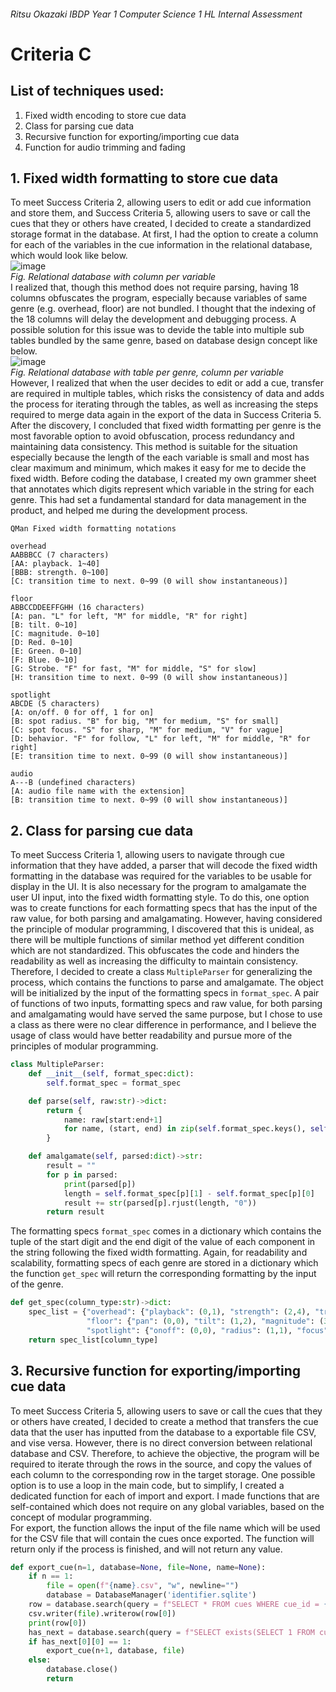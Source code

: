 ###### Ritsu Okazaki IBDP Year 1 Computer Science 1 HL Internal Assessment
# Criteria C
## List of techniques used:
1. Fixed width encoding to store cue data
2. Class for parsing cue data
3. Recursive function for exporting/importing cue data
5. Function for audio trimming and fading
## 1. Fixed width formatting to store cue data
To meet Success Criteria 2, allowing users to edit or add cue information and store them, and Success Criteria 5, allowing users to save or call the cues that they or others have created, I decided to create a standardized storage format in the database. At first, I had the option to create a column for each of the variables in the cue information in the relational database, which would look like below. <br>
![image](https://github.com/user-attachments/assets/62045649-8169-4a21-a757-8f91d93fe980) <br>
_Fig. Relational database with column per variable_ <br>
I realized that, though this method does not require parsing, having 18 columns obfuscates the program, especially because variables of same genre (e.g. overhead, floor) are not bundled. I thought that the indexing of the 18 columns will delay the development and debugging process. A possible solution for this issue was to devide the table into multiple sub tables bundled by the same genre, based on database design concept like below. <br>
![image](https://github.com/user-attachments/assets/c610e02d-a8ab-41ae-a124-06a7a597e4f1) <br>
_Fig. Relational database with table per genre, column per variable_ <br>
However, I realized that when the user decides to edit or add a cue, transfer are required in multiple tables, which risks the consistency of data and adds the process for iterating through the tables, as well as increasing the steps required to merge data again in the export of the data in Success Criteria 5. <br>
After the discovery, I concluded that fixed width formatting per genre is the most favorable option to avoid obfuscation, process redundancy and maintaining data consistency. This method is suitable for the situation especially because the length of the each variable is small and most has clear maximum and minimum, which makes it easy for me to decide the fixed width. Before coding the database, I created my own grammer sheet that annotates which digits represent which variable in the string for each genre. This had set a fundamental standard for data management in the product, and helped me during the development process.
```
QMan Fixed width formatting notations

overhead 
AABBBCC (7 characters)
[AA: playback. 1~40]
[BBB: strength. 0~100]
[C: transition time to next. 0~99 (0 will show instantaneous)]

floor
ABBCCDDEEFFGHH (16 characters)
[A: pan. "L" for left, "M" for middle, "R" for right]
[B: tilt. 0~10]
[C: magnitude. 0~10]
[D: Red. 0~10]
[E: Green. 0~10]
[F: Blue. 0~10]
[G: Strobe. "F" for fast, "M" for middle, "S" for slow]
[H: transition time to next. 0~99 (0 will show instantaneous)]

spotlight
ABCDE (5 characters)
[A: on/off. 0 for off, 1 for on]
[B: spot radius. "B" for big, "M" for medium, "S" for small]
[C: spot focus. "S" for sharp, "M" for medium, "V" for vague]
[D: behavior. "F" for follow, "L" for left, "M" for middle, "R" for right]
[E: transition time to next. 0~99 (0 will show instantaneous)]

audio
A---B (undefined characters)
[A: audio file name with the extension]
[B: transition time to next. 0~99 (0 will show instantaneous)]
```

## 2. Class for parsing cue data
To meet Success Criteria 1, allowing users to navigate through cue information that they have added, a parser that will decode the fixed width formatting in the database was required for the variables to be usable for display in the UI. It is also necessary for the program to amalgamate the user UI input, into the fixed width formatting style. To do this, one option was to create functions for each formatting specs that has the input of the raw value, for both parsing and amalgamating. However, having considered the principle of modular programming, I discovered that this is unideal, as there will be multiple functions of similar method yet different condition which are not standardized. This obfuscates the code and hinders the readability as well as increasing the difficulty to maintain consistency. <br>
Therefore, I decided to create a class `MultipleParser` for generalizing the process, which contains the functions to parse and amalgamate. The object will be initialized by the input of the formatting specs in `format_spec`. A pair of functions of two inputs, formatting specs and raw value, for both parsing and amalgamating would have served the same purpose, but I chose to use a class as there were no clear difference in performance, and I believe the usage of class would have better readability and pursue more of the principles of modular programming.
```.py
class MultipleParser:
    def __init__(self, format_spec:dict):
        self.format_spec = format_spec

    def parse(self, raw:str)->dict:
        return {
            name: raw[start:end+1]
            for name, (start, end) in zip(self.format_spec.keys(), self.format_spec.values())
        }

    def amalgamate(self, parsed:dict)->str:
        result = ""
        for p in parsed:
            print(parsed[p])
            length = self.format_spec[p][1] - self.format_spec[p][0]
            result += str(parsed[p].rjust(length, "0"))
        return result
```
The formatting specs `format_spec` comes in a dictionary which contains the tuple of the start digit and the end digit of the value of each component in the string following the fixed width formatting. Again, for readability and scalability, formatting specs of each genre are stored in a dictionary which the function `get_spec` will return the corresponding formatting by the input of the genre.
```.py
def get_spec(column_type:str)->dict:
    spec_list = {"overhead": {"playback": (0,1), "strength": (2,4), "transition": (5,6)},
                 "floor": {"pan": (0,0), "tilt": (1,2), "magnitude": (3,4), "red": (5,6), "green": (7,8), "blue": (9,10), "strobe": (11,11), "transition": (12,13)},
                 "spotlight": {"onoff": (0,0), "radius": (1,1), "focus": (2,2), "behavior": (3,3), "transtion": (4,4)}}
    return spec_list[column_type]
```

## 3. Recursive function for exporting/importing cue data
To meet Success Criteria 5, allowing users to save or call the cues that they or others have created, I decided to create a method that transfers the cue data that the user has inputted from the database to a exportable file CSV, and vise versa. However, there is no direct conversion between relational database and CSV. Therefore, to achieve the objective, the program will be required to iterate through the rows in the source, and copy the values of each column to the corresponding row in the target storage. One possible option is to use a loop in the main code, but to simplify, I created a dedicated function for each of import and export. I made functions that are self-contained which does not require on any global variables, based on the concept of modular programming. <br>
For export, the function allows the input of the file name which will be used for the CSV file that will contain the cues once exported. The function will return only if the process is finished, and will not return any value.
```.py
def export_cue(n=1, database=None, file=None, name=None):
    if n == 1:
        file = open(f"{name}.csv", "w", newline="")
        database = DatabaseManager('identifier.sqlite')
    row = database.search(query = f"SELECT * FROM cues WHERE cue_id = {n}")
    csv.writer(file).writerow(row[0])
    print(row[0])
    has_next = database.search(query = f"SELECT exists(SELECT 1 FROM cues WHERE cue_id = {n+1}) AS row_exists")
    if has_next[0][0] == 1:
        export_cue(n+1, database, file)
    else:
        database.close()
        return
```



